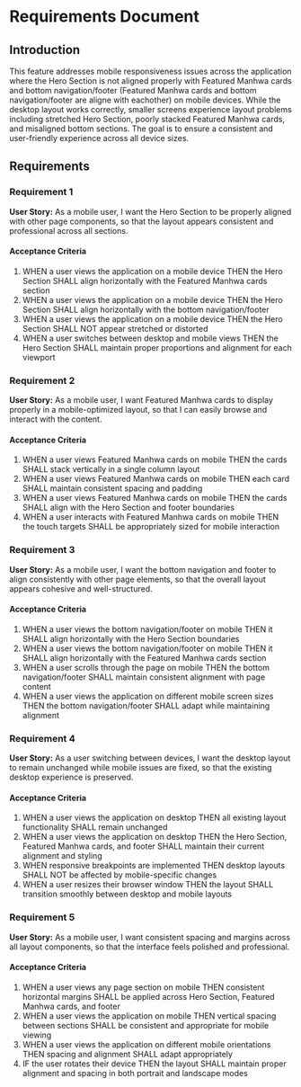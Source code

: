 # Requirements Document

## Introduction

This feature addresses mobile responsiveness issues across the application where the Hero Section is not aligned properly with Featured Manhwa cards and bottom navigation/footer (Featured Manhwa cards and bottom navigation/footer are aligne with eachother) on mobile devices. While the desktop layout works correctly, smaller screens experience layout problems including stretched Hero Section, poorly stacked Featured Manhwa cards, and misaligned bottom sections. The goal is to ensure a consistent and user-friendly experience across all device sizes.

## Requirements

### Requirement 1

**User Story:** As a mobile user, I want the Hero Section to be properly aligned with other page components, so that the layout appears consistent and professional across all sections.

#### Acceptance Criteria

1. WHEN a user views the application on a mobile device THEN the Hero Section SHALL align horizontally with the Featured Manhwa cards section
2. WHEN a user views the application on a mobile device THEN the Hero Section SHALL align horizontally with the bottom navigation/footer
3. WHEN a user views the application on a mobile device THEN the Hero Section SHALL NOT appear stretched or distorted
4. WHEN a user switches between desktop and mobile views THEN the Hero Section SHALL maintain proper proportions and alignment for each viewport

### Requirement 2

**User Story:** As a mobile user, I want Featured Manhwa cards to display properly in a mobile-optimized layout, so that I can easily browse and interact with the content.

#### Acceptance Criteria

1. WHEN a user views Featured Manhwa cards on mobile THEN the cards SHALL stack vertically in a single column layout
2. WHEN a user views Featured Manhwa cards on mobile THEN each card SHALL maintain consistent spacing and padding
3. WHEN a user views Featured Manhwa cards on mobile THEN the cards SHALL align with the Hero Section and footer boundaries
4. WHEN a user interacts with Featured Manhwa cards on mobile THEN the touch targets SHALL be appropriately sized for mobile interaction

### Requirement 3

**User Story:** As a mobile user, I want the bottom navigation and footer to align consistently with other page elements, so that the overall layout appears cohesive and well-structured.

#### Acceptance Criteria

1. WHEN a user views the bottom navigation/footer on mobile THEN it SHALL align horizontally with the Hero Section boundaries
2. WHEN a user views the bottom navigation/footer on mobile THEN it SHALL align horizontally with the Featured Manhwa cards section
3. WHEN a user scrolls through the page on mobile THEN the bottom navigation/footer SHALL maintain consistent alignment with page content
4. WHEN a user views the application on different mobile screen sizes THEN the bottom navigation/footer SHALL adapt while maintaining alignment

### Requirement 4

**User Story:** As a user switching between devices, I want the desktop layout to remain unchanged while mobile issues are fixed, so that the existing desktop experience is preserved.

#### Acceptance Criteria

1. WHEN a user views the application on desktop THEN all existing layout functionality SHALL remain unchanged
2. WHEN a user views the application on desktop THEN the Hero Section, Featured Manhwa cards, and footer SHALL maintain their current alignment and styling
3. WHEN responsive breakpoints are implemented THEN desktop layouts SHALL NOT be affected by mobile-specific changes
4. WHEN a user resizes their browser window THEN the layout SHALL transition smoothly between desktop and mobile layouts

### Requirement 5

**User Story:** As a mobile user, I want consistent spacing and margins across all layout components, so that the interface feels polished and professional.

#### Acceptance Criteria

1. WHEN a user views any page section on mobile THEN consistent horizontal margins SHALL be applied across Hero Section, Featured Manhwa cards, and footer
2. WHEN a user views the application on mobile THEN vertical spacing between sections SHALL be consistent and appropriate for mobile viewing
3. WHEN a user views the application on different mobile orientations THEN spacing and alignment SHALL adapt appropriately
4. IF the user rotates their device THEN the layout SHALL maintain proper alignment and spacing in both portrait and landscape modes